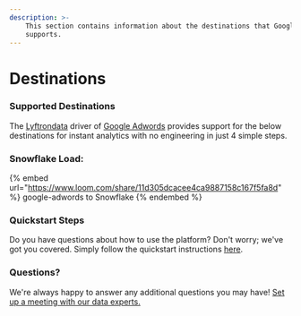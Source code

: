 ```yaml
---
description: >-
    This section contains information about the destinations that Google Adwords
    supports.
---
```


# Destinations

### Supported Destinations

The [Lyftrondata](https://www.lyftrondata.com/) driver of [Google Adwords](https://www.lyftrondata.com/integration/google-adwords/) provides support for the below destinations for instant analytics with no engineering in just 4 simple steps.

### Snowflake Load:

{% embed url="https://www.loom.com/share/11d305dcacee4ca9887158c167f5fa8d" %}
google-adwords to Snowflake
{% endembed %}

### Quickstart Steps

Do you have questions about how to use the platform? Don't worry; we've got you covered. Simply follow the quickstart instructions [here](../../../quickstart-steps.md).

### Questions? <a href="#questions" id="questions"></a>

We're always happy to answer any additional questions you may have! [Set up a meeting with our data experts.](https://www.lyftrondata.com/book-a-meeting/)
